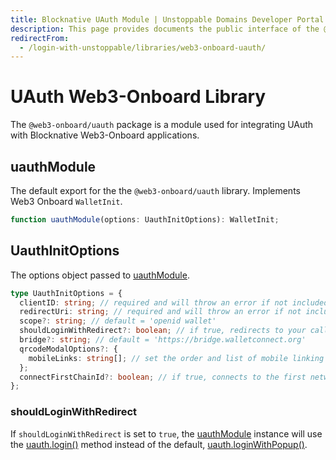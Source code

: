 ```yaml
---
title: Blocknative UAuth Module | Unstoppable Domains Developer Portal
description: This page provides documents the public interface of the @web3-onboard/uauth Blocknative module.
redirectFrom:
  - /login-with-unstoppable/libraries/web3-onboard-uauth/
---
```


# UAuth Web3-Onboard Library

The `@web3-onboard/uauth` package is a module used for integrating UAuth with Blocknative Web3-Onboard applications.

## uauthModule

The default export for the the `@web3-onboard/uauth` library. Implements Web3 Onboard `WalletInit`.

```typescript
function uauthModule(options: UauthInitOptions): WalletInit;
```

## UauthInitOptions

The options object passed to [uauthModule](#uauthmodule).

```typescript
type UauthInitOptions = {
  clientID: string; // required and will throw an error if not included: links dapp to Unstoppable Domains for customization
  redirectUri: string; // required and will throw an error if not included: used for pop-up and callback redirection
  scope?: string; // default = 'openid wallet'
  shouldLoginWithRedirect?: boolean; // if true, redirects to your callback page
  bridge?: string; // default = 'https://bridge.walletconnect.org'
  qrcodeModalOptions?: {
    mobileLinks: string[]; // set the order and list of mobile linking wallets
  };
  connectFirstChainId?: boolean; // if true, connects to the first network chain provided
};
```

### shouldLoginWithRedirect

If `shouldLoginWithRedirect` is set to `true`, the [uauthModule](#uauthmodule) instance will use the [uauth.login()](/login-with-unstoppable/libraries/uauth-js.md#login) method instead of the default, [uauth.loginWithPopup()](/login-with-unstoppable/libraries/uauth-js.md#loginwithpopup).
